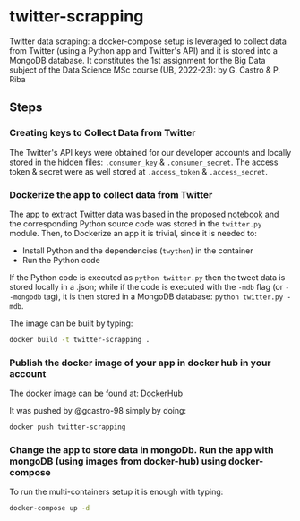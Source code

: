 # twitter-scrapping
Twitter data scraping: a docker-compose setup is leveraged to collect 
data from Twitter (using a Python app and Twitter's API) and it is 
stored into a MongoDB database. It constitutes the 1st assignment
for the Big Data subject of the Data Science MSc course 
(UB, 2022-23): by G. Castro & P. Riba

## Steps

### Creating keys to Collect Data from Twitter

The Twitter's API keys were obtained for our developer accounts
and locally stored in the hidden files: ``.consumer_key`` & 
``.consumer_secret``. The access token & secret were as well 
stored at ``.access_token`` & ``.access_secret``.

### Dockerize the app to collect data from Twitter

The app to extract Twitter data was based in the proposed 
[notebook](https://github.com/rohit-nlp/BigDataCourseUB/blob/master/assisgnment_1/Twitter.ipynb) 
and the corresponding Python source code was stored in the ``twitter.py`` module.
Then, to Dockerize an app it is trivial, since it is needed to:
- Install Python and the dependencies (``twython``) in the container
- Run the Python code

If the Python code is executed as ``python twitter.py`` then the tweet 
data is stored locally in a .json; while if the code is executed with 
the ``-mdb`` flag (or ``--mongodb`` tag), it is then stored in a 
MongoDB database: ``python twitter.py -mdb``.

The image can be built by typing:

```bash
docker build -t twitter-scrapping .
```

### Publish the docker image of your app in docker hub in your account

The docker image can be found at: 
[DockerHub](https://hub.docker.com/repository/docker/gerardc98/twitter-scrapping)

It was pushed by @gcastro-98 simply by doing:
```bash
docker push twitter-scrapping
```

### Change the app to store data in mongoDb. Run the app with mongoDB (using images from docker-hub) using docker-compose

To run the multi-containers setup it is enough with typing:

```bash
docker-compose up -d
```
